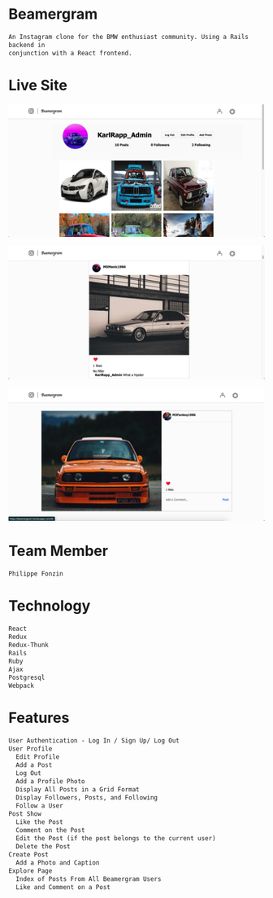 # Beamergram
    An Instagram clone for the BMW enthusiast community. Using a Rails backend in 
    conjunction with a React frontend.

# Live Site 
![profile page](https://github.com/Philippe-F/Beamergram/blob/master/app/assets/images/profile-page-image.png)

![feed page](https://github.com/Philippe-F/Beamergram/blob/master/app/assets/images/feed-page-image.png)

![show page](https://github.com/Philippe-F/Beamergram/blob/master/app/assets/images/show-page-image.png)

# Team Member 
    Philippe Fonzin

# Technology
    React 
    Redux
    Redux-Thunk
    Rails 
    Ruby
    Ajax
    Postgresql
    Webpack

# Features
    User Authentication - Log In / Sign Up/ Log Out
    User Profile 
      Edit Profile
      Add a Post
      Log Out
      Add a Profile Photo
      Display All Posts in a Grid Format
      Display Followers, Posts, and Following
      Follow a User
    Post Show
      Like the Post
      Comment on the Post
      Edit the Post (if the post belongs to the current user)
      Delete the Post
    Create Post 
      Add a Photo and Caption 
    Explore Page
      Index of Posts From All Beamergram Users
      Like and Comment on a Post
      